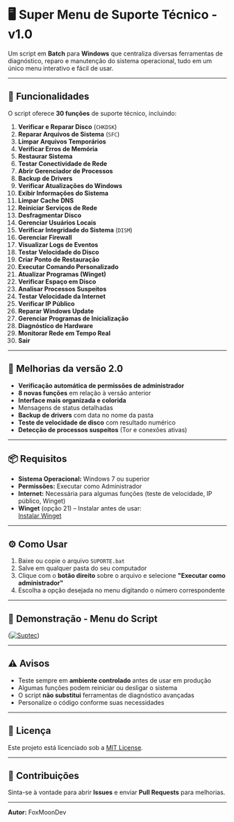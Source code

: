 # 🖥️ Super Menu de Suporte Técnico - v1.0

Um script em **Batch** para **Windows** que centraliza diversas ferramentas de diagnóstico, reparo e manutenção do sistema operacional, tudo em um único menu interativo e fácil de usar.

---

## 🚀 Funcionalidades

O script oferece **30 funções** de suporte técnico, incluindo:

1. **Verificar e Reparar Disco** (`CHKDSK`)
2. **Reparar Arquivos de Sistema** (`SFC`)
3. **Limpar Arquivos Temporários**
4. **Verificar Erros de Memória**
5. **Restaurar Sistema**
6. **Testar Conectividade de Rede**
7. **Abrir Gerenciador de Processos**
8. **Backup de Drivers**
9. **Verificar Atualizações do Windows**
10. **Exibir Informações do Sistema**
11. **Limpar Cache DNS**
12. **Reiniciar Serviços de Rede**
13. **Desfragmentar Disco**
14. **Gerenciar Usuários Locais**
15. **Verificar Integridade do Sistema** (`DISM`)
16. **Gerenciar Firewall**
17. **Visualizar Logs de Eventos**
18. **Testar Velocidade do Disco**
19. **Criar Ponto de Restauração**
20. **Executar Comando Personalizado**
21. **Atualizar Programas (Winget)**
22. **Verificar Espaço em Disco**
23. **Analisar Processos Suspeitos**
24. **Testar Velocidade da Internet**
25. **Verificar IP Público**
26. **Reparar Windows Update**
27. **Gerenciar Programas de Inicialização**
28. **Diagnóstico de Hardware**
29. **Monitorar Rede em Tempo Real**
30. **Sair**

---

## 🔹 Melhorias da versão 2.0

- **Verificação automática de permissões de administrador**
- **8 novas funções** em relação à versão anterior
- **Interface mais organizada e colorida**
- Mensagens de status detalhadas
- **Backup de drivers** com data no nome da pasta
- **Teste de velocidade de disco** com resultado numérico
- **Detecção de processos suspeitos** (Tor e conexões ativas)

---

## 📦 Requisitos

- **Sistema Operacional:** Windows 7 ou superior
- **Permissões:** Executar como Administrador
- **Internet:** Necessária para algumas funções (teste de velocidade, IP público, Winget)
- **Winget** (opção 21) – Instalar antes de usar:  
  [Instalar Winget](https://learn.microsoft.com/en-us/windows/package-manager/winget)

---

## ⚙️ Como Usar

1. Baixe ou copie o arquivo `SUPORTE.bat`
2. Salve em qualquer pasta do seu computador
3. Clique com o **botão direito** sobre o arquivo e selecione **"Executar como administrador"**
4. Escolha a opção desejada no menu digitando o número correspondente

---

## 📸 Demonstração - Menu do Script

(<a href="https://imgbb.com/"><img src="https://i.ibb.co/MXFv0dN/Suptec.png" alt="Suptec" border="0"></a>)  


---

## ⚠️ Avisos

- Teste sempre em **ambiente controlado** antes de usar em produção
- Algumas funções podem reiniciar ou desligar o sistema
- O script **não substitui** ferramentas de diagnóstico avançadas
- Personalize o código conforme suas necessidades

---

## 📜 Licença

Este projeto está licenciado sob a [MIT License](LICENSE).

---

## 🤝 Contribuições

Sinta-se à vontade para abrir **Issues** e enviar **Pull Requests** para melhorias.

---

**Autor:** FoxMoonDev
